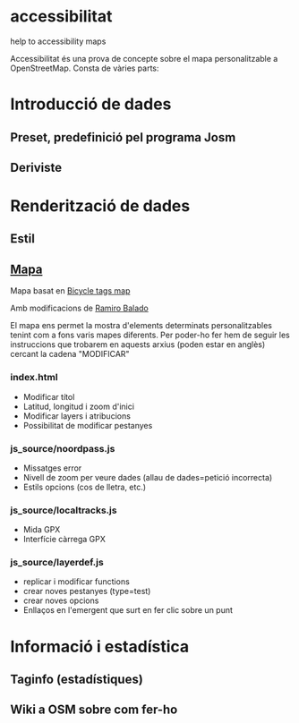 # accessibilitat
help to accessibility maps

Accessibilitat és una prova de concepte sobre el mapa personalitzable a OpenStreetMap. Consta de vàries parts:

# Introducció de dades
## Preset, predefinició pel programa Josm
## Deriviste

# Renderització de dades
## Estil
## [Mapa](http://yopaseopor.github.io/accessibilitat/map)

Mapa basat en [Bicycle tags map](https://wiki.openstreetmap.org/wiki/Bicycle_tags_map)

Amb modificacions de [Ramiro Balado](https://github.com/Qjammer)

El mapa ens permet la mostra d'elements determinats personalitzables tenint com a fons varis mapes diferents.
Per poder-ho fer hem de seguir les instruccions que trobarem en aquests arxius (poden estar en anglès) cercant la cadena "MODIFICAR"

### index.html

* Modificar títol
* Latitud, longitud i zoom d'inici
* Modificar layers i atribucions
* Possibilitat de modificar pestanyes

### js_source/noordpass.js 

* Missatges error
* Nivell de zoom per veure dades (allau de dades=petició incorrecta)
* Estils opcions (cos de lletra, etc.)

### js_source/localtracks.js

* Mida GPX
* Interfície càrrega GPX

### js_source/layerdef.js

* replicar i modificar functions
* crear noves pestanyes (type=test)
* crear noves opcions
* Enllaços en l'emergent que surt en fer clic sobre un punt

# Informació i estadística
## Taginfo (estadístiques)
## Wiki a OSM sobre com fer-ho